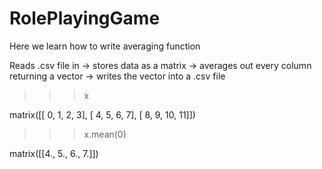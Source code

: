# RolePlayingGame
Here we learn how to write averaging function

Reads .csv file in -> stores data as a matrix -> averages out every column returning a vector -> writes the vector into a .csv file

>>> x

matrix([[ 0,  1,  2,  3],
        [ 4,  5,  6,  7],
        [ 8,  9, 10, 11]])
        
        


>>> x.mean(0)


matrix([[4., 5., 6., 7.]])

